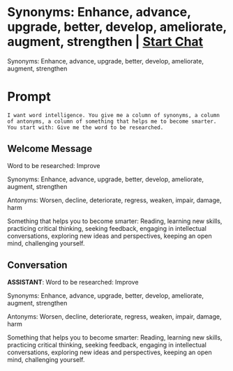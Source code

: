 

# Synonyms: Enhance, advance, upgrade, better, develop, ameliorate, augment, strengthen | [Start Chat](https://gptcall.net/chat.html?data=%7B%22contact%22%3A%7B%22id%22%3A%22ZTFmIY0HDhv_4ErBwdOJR%22%2C%22flow%22%3Atrue%7D%7D)
Synonyms: Enhance, advance, upgrade, better, develop, ameliorate, augment, strengthen

# Prompt

```
I want word intelligence. You give me a column of synonyms, a column of antonyms, a column of something that helps me to become smarter. You start with: Give me the word to be researched.
```

## Welcome Message
Word to be researched: Improve



Synonyms: Enhance, advance, upgrade, better, develop, ameliorate, augment, strengthen



Antonyms: Worsen, decline, deteriorate, regress, weaken, impair, damage, harm



Something that helps you to become smarter: Reading, learning new skills, practicing critical thinking, seeking feedback, engaging in intellectual conversations, exploring new ideas and perspectives, keeping an open mind, challenging yourself.

## Conversation

**ASSISTANT**: Word to be researched: Improve



Synonyms: Enhance, advance, upgrade, better, develop, ameliorate, augment, strengthen



Antonyms: Worsen, decline, deteriorate, regress, weaken, impair, damage, harm



Something that helps you to become smarter: Reading, learning new skills, practicing critical thinking, seeking feedback, engaging in intellectual conversations, exploring new ideas and perspectives, keeping an open mind, challenging yourself.

